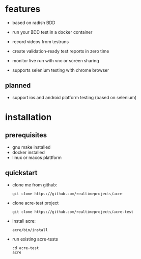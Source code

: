 # features

- based on radish BDD
- run your BDD test in a docker container
- record videos from testruns
- create validation-ready test reports in zero time
- monitor live run with vnc or screen sharing

- supports selenium testing with chrome browser

## planned

- support ios and android platform testing (based on selenium)

# installation

## prerequisites

  - gnu make installed
  - docker installed
  - linux or macos plattform

## quickstart

  - clone me from github:

        git clone https://github.com/realtimeprojects/acre

  - clone acre-test project

        git clone https://github.com/realtimeprojects/acre-test

  - install acre:

        acre/bin/install

  - run existing acre-tests

        cd acre-test
        acre


